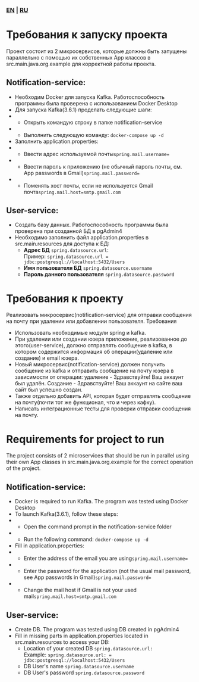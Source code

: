 ### [EN](#EN) | [RU](#RU)

# <a name="RU"></a>Требования к запуску проекта
Проект состоит из 2 микросервисов, которые должны быть запущены параллельно с помощью их собственных
App классов в src.main.java.org.example для корректной работы проекта.
## Notification-service:
 - Необходим Docker для запуска Kafka. Работоспособность программы была проверена с использованием Docker Desktop
 - Для запуска Kafka(3.6.1) проделать следующие шаги:
 - - Открыть командую строку в папке notification-service
 - - Выполнить следующую команду: ```docker-compose up -d```
 - Заполнить application.properties:
 - - Ввести адрес используемой почты```spring.mail.username=```
 - - Ввести пароль к приложению (не обычный пароль почты, см. App passwords в Gmail)```spring.mail.password=```
 - - Поменять хост почты, если не используется Gmail почта```spring.mail.host=smtp.gmail.com```
## User-service:
- Создать базу данных. Работоспособность программы была проверена при созданной БД в pgAdmin4
- Необходимо заполнить файл application.properties в src.main.resources для доступа к БД:
    - **Адрес БД** ```spring.datasource.url```: \
      Пример: ```spring.datasource.url = jdbc:postgresql://localhost:5432/Users```
    - **Имя пользователя БД** ```spring.datasource.username```
    - **Пароль данного пользователя** ```spring.datasource.password```
# Требования к проекту
Реализовать микросервис(notification-service) для отправки сообщения на почту при удалении или добавлении пользователя.
Требования

 - Использовать необходимые модули spring и kafka.
 - При удалении или создании юзера приложение, реализованное до этого(user-service), должно отправлять сообщение в kafka, в котором содержится информация об операции(удаление или создание) и email юзера.
 - Новый микросервис(notification-service) должен получить сообщение из kafka и отправить сообщение на почту юзера в зависимости от операции: удаление - Здравствуйте! Ваш аккаунт был удалён. Создание - Здравствуйте! Ваш аккаунт на сайте ваш сайт был успешно создан.
 - Также отдельно добавить API, которая будет отправлять сообщение на почту(почти тот же функционал, что и через кафку).
 - Написать интеграционные тесты для проверки отправки сообщения на почту.

# <a name="EN"></a>Requirements for project to run
The project consists of 2 microservices that should be run in parallel using their own
App classes in src.main.java.org.example for the correct operation of the project.
## Notification-service:
- Docker is required to run Kafka. The program was tested using Docker Desktop
- To launch Kafka(3.6.1), follow these steps:
- - Open the command prompt in the notification-service folder
- - Run the following command: ```docker-compose up -d```
- Fill in application.properties:
- - Enter the address of the email you are using```spring.mail.username=```
- - Enter the password for the application (not the usual mail password, see App passwords in Gmail)```spring.mail.password=```
- - Change the mail host if Gmail is not your used mail```spring.mail.host=smtp.gmail.com ```
## User-service:
- Create DB. The program was tested using DB created in pgAdmin4
- Fill in missing parts in application.properties located in src.main.resources to access your DB:
    - Location of your created DB ```spring.datasource.url:```\
      Example: ```spring.datasource.url: = jdbc:postgresql://localhost:5432/Users```
    - DB User's name ```spring.datasource.username```
    - DB User's password ```spring.datasource.password ```